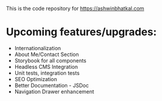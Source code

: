 This is the code repository for https://ashwinbhatkal.com

# Upcoming features/upgrades:

-   Internationalization
-   About Me/Contact Section
-   Storybook for all components
-   Headless CMS Integration
-   Unit tests, integration tests
-   SEO Optimization
-   Better Documentation - JSDoc
-   Navigation Drawer enhancement
